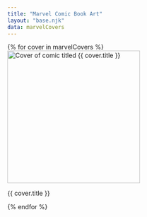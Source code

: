 ```yaml
---
title: "Marvel Comic Book Art"
layout: "base.njk"
data: marvelCovers
---
```

<div class="flex-container">
{% for cover in marvelCovers %}
    <article class="cover">
        <a href="{{ cover.urls[0].url | replace: "http:", "https:" }}" target="_detail">
        <img src="{{ cover.thumbnail.path | replace: "http:", "https:" }}.{{ cover.thumbnail.extension }}" width="300px" alt="Cover of comic titled {{ cover.title }}"/>
        </a>
        <div class="title">
            <p>{{ cover.title }}</p>
        </div>
    </article>
{% endfor %}
</div>
